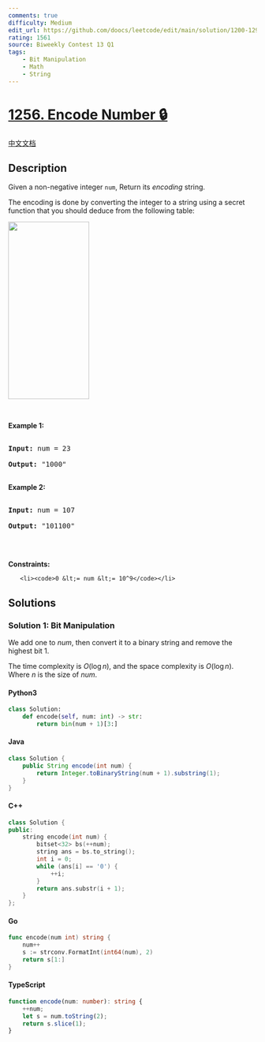 ```yaml
---
comments: true
difficulty: Medium
edit_url: https://github.com/doocs/leetcode/edit/main/solution/1200-1299/1256.Encode%20Number/README_EN.md
rating: 1561
source: Biweekly Contest 13 Q1
tags:
    - Bit Manipulation
    - Math
    - String
---
```


<!-- problem:start -->

# [1256. Encode Number 🔒](https://leetcode.com/problems/encode-number)

[中文文档](/solution/1200-1299/1256.Encode%20Number/README.md)

## Description

<!-- description:start -->

<p>Given a non-negative integer <code>num</code>, Return its <em>encoding</em> string.</p>

<p>The encoding is done by converting the integer to a string using a secret function that you should deduce from the following table:</p>

<p><img alt="" src="https://fastly.jsdelivr.net/gh/doocs/leetcode@main/solution/1200-1299/1256.Encode%20Number/images/encode_number.png" style="width: 164px; height: 360px;" /></p>

<p>&nbsp;</p>

<p><strong class="example">Example 1:</strong></p>

<pre>

<strong>Input:</strong> num = 23

<strong>Output:</strong> &quot;1000&quot;

</pre>

<p><strong class="example">Example 2:</strong></p>

<pre>

<strong>Input:</strong> num = 107

<strong>Output:</strong> &quot;101100&quot;

</pre>

<p>&nbsp;</p>

<p><strong>Constraints:</strong></p>

<ul>

    <li><code>0 &lt;= num &lt;= 10^9</code></li>

</ul>

<!-- description:end -->

## Solutions

<!-- solution:start -->

### Solution 1: Bit Manipulation

We add one to $num$, then convert it to a binary string and remove the highest bit $1$.

The time complexity is $O(\log n)$, and the space complexity is $O(\log n)$. Where $n$ is the size of $num$.

<!-- tabs:start -->

#### Python3

```python
class Solution:
    def encode(self, num: int) -> str:
        return bin(num + 1)[3:]
```

#### Java

```java
class Solution {
    public String encode(int num) {
        return Integer.toBinaryString(num + 1).substring(1);
    }
}
```

#### C++

```cpp
class Solution {
public:
    string encode(int num) {
        bitset<32> bs(++num);
        string ans = bs.to_string();
        int i = 0;
        while (ans[i] == '0') {
            ++i;
        }
        return ans.substr(i + 1);
    }
};
```

#### Go

```go
func encode(num int) string {
	num++
	s := strconv.FormatInt(int64(num), 2)
	return s[1:]
}
```

#### TypeScript

```ts
function encode(num: number): string {
    ++num;
    let s = num.toString(2);
    return s.slice(1);
}
```

<!-- tabs:end -->

<!-- solution:end -->

<!-- problem:end -->
